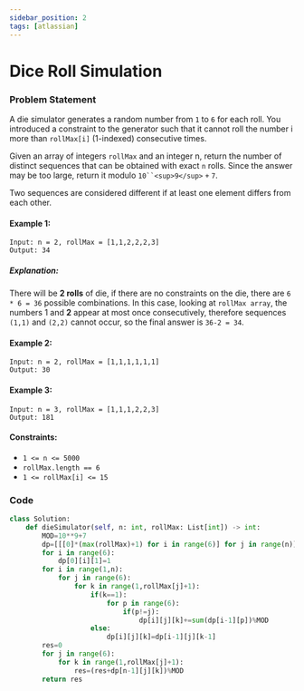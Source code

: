 ```yaml
---
sidebar_position: 2
tags: [atlassian]
---
```


# Dice Roll Simulation

### Problem Statement

A die simulator generates a random number from `1` to `6` for each roll. You introduced a constraint to the generator such that it cannot roll the number i more than `rollMax[i]` (1-indexed) consecutive times.

Given an array of integers `rollMax` and an integer n, return the number of distinct sequences that can be obtained with exact `n` rolls. Since the answer may be too large, return it modulo ` 10``<sup>9</sup> ` `+` `7`.

Two sequences are considered different if at least one element differs from each other.

#### Example 1:

```
Input: n = 2, rollMax = [1,1,2,2,2,3]
Output: 34
```

##### Explanation:

There will be **2 rolls** of die, if there are no constraints on the die, there are `6 * 6 = 36` possible combinations. In this case, looking at `rollMax array`, the numbers 1 and **2** appear at most once consecutively, therefore sequences `(1,1)` and `(2,2)` cannot occur, so the final answer is `36-2 = 34`.

#### Example 2:

```
Input: n = 2, rollMax = [1,1,1,1,1,1]
Output: 30
```

#### Example 3:

```
Input: n = 3, rollMax = [1,1,1,2,2,3]
Output: 181
```

#### Constraints:

- `1 <= n <= 5000`
- `rollMax.length == 6`
- `1 <= rollMax[i] <= 15`

### Code

```python title="Python Code"
class Solution:
    def dieSimulator(self, n: int, rollMax: List[int]) -> int:
        MOD=10**9+7
        dp=[[[0]*(max(rollMax)+1) for i in range(6)] for j in range(n)]
        for i in range(6):
            dp[0][i][1]=1
        for i in range(1,n):
            for j in range(6):
                for k in range(1,rollMax[j]+1):
                    if(k==1):
                        for p in range(6):
                            if(p!=j):
                                dp[i][j][k]+=sum(dp[i-1][p])%MOD
                    else:
                        dp[i][j][k]=dp[i-1][j][k-1]
        res=0
        for j in range(6):
            for k in range(1,rollMax[j]+1):
                res=(res+dp[n-1][j][k])%MOD
        return res
```
